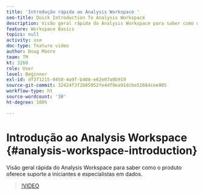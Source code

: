 ```yaml
---
title: 'Introdução rápida ao Analysis Workspace '
seo-title: Quick Introduction To Analysis Workspace
description: Visão geral rápida do Analysis Workspace para saber como o produto oferece suporte a iniciantes e especialistas em dados.
feature: Workspace Basics
topics: null
activity: use
doc-type: feature video
author: Doug Moore
team: TM
kt: 3268
role: User
level: Beginner
exl-id: df3f1215-0458-4a9f-b408-e62e07a0b919
source-git-commit: 32424f3f2b05952fe4df9ea91dcbe51684cee905
workflow-type: ht
source-wordcount: '38'
ht-degree: 100%

---
```


# Introdução ao Analysis Workspace {#analysis-workspace-introduction}

Visão geral rápida do Analysis Workspace para saber como o produto oferece suporte a iniciantes e especialistas em dados.

>[!VIDEO](https://video.tv.adobe.com/v/28165/?quality=12)
